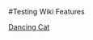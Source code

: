 <!-- TITLE: WIKI TEST-->
<!-- SUBTITLE: A quick summary of Home -->


#Testing Wiki Features

[Dancing Cat](/uploads/dancing-cat.gif "Dancing Cat")
